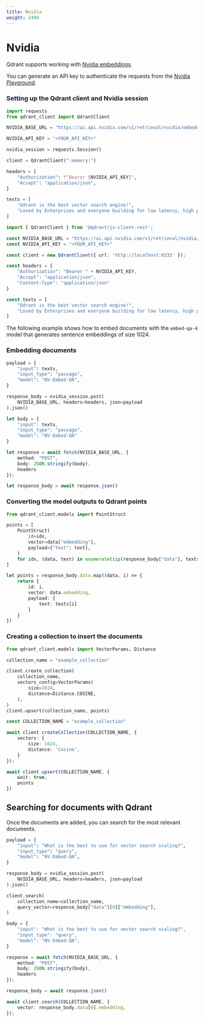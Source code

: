 ```yaml
---
title: Nvidia
weight: 2400
---
```


# Nvidia

Qdrant supports working with [Nvidia embeddings](https://build.nvidia.com/explore/retrieval).

You can generate an API key to authenticate the requests from the [Nvidia Playground](<https://build.nvidia.com/nvidia/embed-qa-4>).

### Setting up the Qdrant client and Nvidia session

```python
import requests
from qdrant_client import QdrantClient

NVIDIA_BASE_URL = "https://ai.api.nvidia.com/v1/retrieval/nvidia/embeddings"

NVIDIA_API_KEY = "<YOUR_API_KEY>"

nvidia_session = requests.Session()

client = QdrantClient(":memory:")

headers = {
    "Authorization": f"Bearer {NVIDIA_API_KEY}",
    "Accept": "application/json",
}

texts = [
    "Qdrant is the best vector search engine!",
    "Loved by Enterprises and everyone building for low latency, high performance, and scale.",
]
```

```typescript
import { QdrantClient } from '@qdrant/js-client-rest';

const NVIDIA_BASE_URL = "https://ai.api.nvidia.com/v1/retrieval/nvidia/embeddings"
const NVIDIA_API_KEY = "<YOUR_API_KEY>"

const client = new QdrantClient({ url: 'http://localhost:6333' });

const headers = {
    "Authorization": "Bearer " + NVIDIA_API_KEY,
    "Accept": "application/json",
    "Content-Type": "application/json"
}

const texts = [
    "Qdrant is the best vector search engine!",
    "Loved by Enterprises and everyone building for low latency, high performance, and scale.",
]
```

The following example shows how to embed documents with the `embed-qa-4` model that generates sentence embeddings of size 1024.

### Embedding documents

```python
payload = {
    "input": texts,
    "input_type": "passage",
    "model": "NV-Embed-QA",
}

response_body = nvidia_session.post(
    NVIDIA_BASE_URL, headers=headers, json=payload
).json()
```

```typescript
let body = {
    "input": texts,
    "input_type": "passage",
    "model": "NV-Embed-QA"
}

let response = await fetch(NVIDIA_BASE_URL, {
    method: "POST",
    body: JSON.stringify(body),
    headers
});

let response_body = await response.json()
```

### Converting the model outputs to Qdrant points

```python
from qdrant_client.models import PointStruct

points = [
    PointStruct(
        id=idx,
        vector=data["embedding"],
        payload={"text": text},
    )
    for idx, (data, text) in enumerate(zip(response_body["data"], texts))
]
```

```typescript
let points = response_body.data.map((data, i) => {
    return {
        id: i,
        vector: data.embedding,
        payload: {
            text: texts[i]
        }
    }
})
```

### Creating a collection to insert the documents

```python
from qdrant_client.models import VectorParams, Distance

collection_name = "example_collection"

client.create_collection(
    collection_name,
    vectors_config=VectorParams(
        size=1024,
        distance=Distance.COSINE,
    ),
)
client.upsert(collection_name, points)
```

```typescript
const COLLECTION_NAME = "example_collection"

await client.createCollection(COLLECTION_NAME, {
    vectors: {
        size: 1024,
        distance: 'Cosine',
    }
});

await client.upsert(COLLECTION_NAME, {
    wait: true,
    points
})
```

## Searching for documents with Qdrant

Once the documents are added, you can search for the most relevant documents.

```python
payload = {
    "input": "What is the best to use for vector search scaling?",
    "input_type": "query",
    "model": "NV-Embed-QA",
}

response_body = nvidia_session.post(
    NVIDIA_BASE_URL, headers=headers, json=payload
).json()

client.search(
    collection_name=collection_name,
    query_vector=response_body["data"][0]["embedding"],
)
```

```typescript
body = {
    "input": "What is the best to use for vector search scaling?",
    "input_type": "query",
    "model": "NV-Embed-QA",
}

response = await fetch(NVIDIA_BASE_URL, {
    method: "POST",
    body: JSON.stringify(body),
    headers
});

response_body = await response.json()

await client.search(COLLECTION_NAME, {
    vector: response_body.data[0].embedding,
});
```
